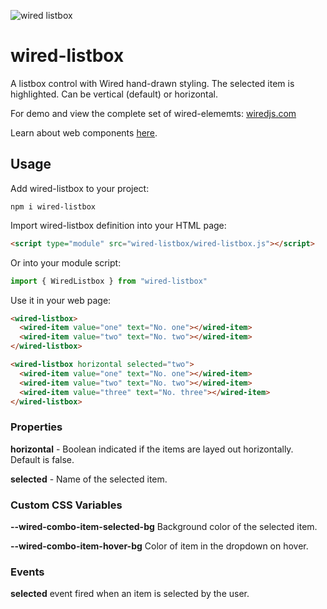 ![wired listbox](https://wiredjs.github.io/wired-elements/images/listbox.png)

# wired-listbox

A listbox control with Wired hand-drawn styling. The selected item is highlighted. Can be vertical (default) or horizontal.

For demo and view the complete set of wired-elememts: [wiredjs.com](http://wiredjs.com/)

Learn about web components [here](https://www.webcomponents.org/introduction).

## Usage

Add wired-listbox to your project:
```
npm i wired-listbox
```
Import wired-listbox definition into your HTML page:
```html
<script type="module" src="wired-listbox/wired-listbox.js"></script>
```
Or into your module script:
```javascript
import { WiredListbox } from "wired-listbox"
```

Use it in your web page:
```html
<wired-listbox>
  <wired-item value="one" text="No. one"></wired-item>
  <wired-item value="two" text="No. two"></wired-item>
</wired-listbox>

<wired-listbox horizontal selected="two">
  <wired-item value="one" text="No. one"></wired-item>
  <wired-item value="two" text="No. two"></wired-item>
  <wired-item value="three" text="No. three"></wired-item>
</wired-listbox>
```

### Properties

**horizontal** - Boolean indicated if the items are layed out horizontally. Default is false.

**selected** - Name of the selected item. 

### Custom CSS Variables

**--wired-combo-item-selected-bg** Background color of the selected item.

**--wired-combo-item-hover-bg** Color of item in the dropdown on hover. 


### Events
**selected** event fired when an item is selected by the user. 
